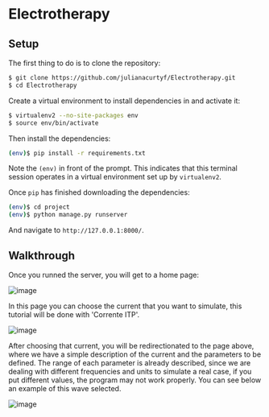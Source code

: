 # Electrotherapy

## Setup

The first thing to do is to clone the repository:

```sh
$ git clone https://github.com/julianacurtyf/Electrotherapy.git
$ cd Electrotherapy
```

Create a virtual environment to install dependencies in and activate it:

```sh
$ virtualenv2 --no-site-packages env
$ source env/bin/activate
```

Then install the dependencies:

```sh
(env)$ pip install -r requirements.txt
```
Note the `(env)` in front of the prompt. This indicates that this terminal
session operates in a virtual environment set up by `virtualenv2`.

Once `pip` has finished downloading the dependencies:
```sh
(env)$ cd project
(env)$ python manage.py runserver
```
And navigate to `http://127.0.0.1:8000/`.

## Walkthrough

Once you runned the server, you will get to a home page:


![image](https://user-images.githubusercontent.com/93845875/161304823-51c1a90c-1780-4623-be74-b427f492fcda.png)


In this page you can choose the current that you want to simulate, this tutorial will be done with 'Corrente ITP'. 


![image](https://user-images.githubusercontent.com/93845875/161305203-3ba51204-342b-4366-a180-b0c759af1d86.png)


After choosing that current, you will be redirectionated to the page above, where we have a simple description of the current and the parameters to be defined. The range of each parameter is already described, since we are dealing with different frequencies and units to simulate a real case, if you put different values, the program may not work properly. You can see below an example of this wave selected.


![image](https://user-images.githubusercontent.com/93845875/161306097-0fb4a486-f7ed-47c4-be62-71e496c79c09.png)


